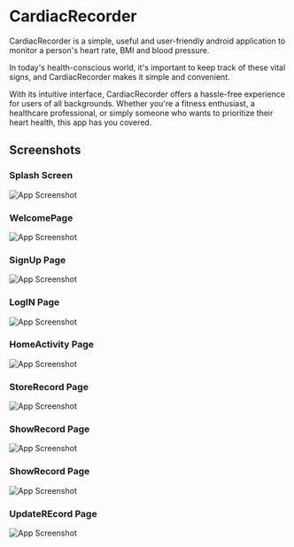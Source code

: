 
# CardiacRecorder



CardiacRecorder is a simple, useful and user-friendly android application to monitor a person's heart rate, BMI and blood pressure.

In today's health-conscious world, it's important to keep track of these vital signs, and CardiacRecorder makes it simple and convenient.

With its intuitive interface, CardiacRecorder offers a hassle-free experience for users of all backgrounds. Whether you're a fitness enthusiast, a healthcare professional, or simply someone who wants to prioritize their heart health, this app has you covered.

## Screenshots
### Splash Screen
![App Screenshot](https://github.com/Maimuna-Chowdhury/CardiacRecorder-1907013-1907019/blob/1907019/Screensorts/First.jpg?raw=true)

### WelcomePage
![App Screenshot](https://github.com/Maimuna-Chowdhury/CardiacRecorder-1907013-1907019/blob/1907019/Screensorts/second.jpg?raw=true)

### SignUp Page
![App Screenshot](https://github.com/Maimuna-Chowdhury/CardiacRecorder-1907013-1907019/blob/1907019/Screensorts/third.jpg?raw=true)

### LogIN Page
![App Screenshot](https://github.com/Maimuna-Chowdhury/CardiacRecorder-1907013-1907019/blob/1907019/Screensorts/Fourth.jpg?raw=true)
### HomeActivity Page
![App Screenshot](hhttps://github.com/Maimuna-Chowdhury/CardiacRecorder-1907013-1907019/blob/1907019/Screensorts/Five.jpg?raw=true)

### StoreRecord Page
![App Screenshot](https://github.com/Maimuna-Chowdhury/CardiacRecorder-1907013-1907019/blob/1907019/Screensorts/six.jpg?raw=true)

### ShowRecord Page
![App Screenshot](https://github.com/Maimuna-Chowdhury/CardiacRecorder-1907013-1907019/blob/1907019/Screensorts/seven.jpg?raw=true)

### ShowRecord Page
![App Screenshot](https://github.com/Maimuna-Chowdhury/CardiacRecorder-1907013-1907019/blob/1907019/Screensorts/eight.jpg?raw=true)

### UpdateREcord Page
![App Screenshot](https://github.com/Maimuna-Chowdhury/CardiacRecorder-1907013-1907019/blob/1907019/Screensorts/seven.jpg?raw=true)
